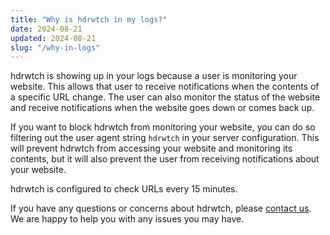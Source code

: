 ```yaml
---
title: "Why is hdrwtch in my logs?"
date: 2024-08-21
updated: 2024-08-21
slug: "/why-in-logs"
---
```


hdrwtch is showing up in your logs because a user is monitoring your website. This allows that user to receive notifications when the contents of a specific URL change. The user can also monitor the status of the website and receive notifications when the website goes down or comes back up.

If you want to block hdrwtch from monitoring your website, you can do so filtering out the user agent string `hdrwtch` in your server configuration. This will prevent hdrwtch from accessing your website and monitoring its contents, but it will also prevent the user from receiving notifications about your website.

hdrwtch is configured to check URLs every 15 minutes.

If you have any questions or concerns about hdrwtch, please [contact us](/docs/contact). We are happy to help you with any issues you may have.
